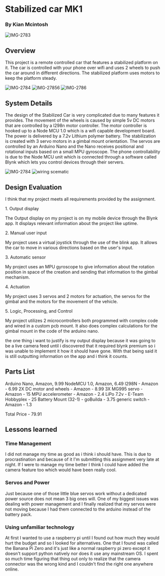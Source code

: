 <h1>Stabilized car MK1</h1>

<h3>By Kian Mcintosh</h3>

![IMG-2783](https://github.com/kian-mc/Stabalized-car-mk1/assets/71298052/dc3d7cd7-790b-48d4-9ac0-7df7efd7b758)

<h2>Overview</h2>
<p>This project is a remote controlled car that features a stabilized platform on it. The car is controlled with your phone over wifi and uses 2 wheels to push the car around in different directions. The stabilized platform uses motors to keep the platform steady.</p>

![IMG-2784](https://github.com/kian-mc/Stabalized-car-mk1/assets/71298052/2e00f441-8e9c-4cf8-9388-e4bda1e9260c)
![IMG-27856](https://github.com/kian-mc/Stabalized-car-mk1/assets/71298052/a2febedf-fb3c-4fbb-9627-d891e7d20314)
![IMG-2786](https://github.com/kian-mc/Stabalized-car-mk1/assets/71298052/68e2fa32-9974-488f-914d-6937191a15c3)
<h2>System Details</h2>
<p> The design of the Stabilized Car is very complicated due to many features it provides. The movement of the wheels is caused by simple 5v DC motors that are controlled by a l298n motor controller. The motor controller is hooked up to a Node MCU 1.0 which is a wifi capable development board. The power is delivered by a 7.2v Lithium polymer battery. The stabilization is created with 3 servo motors in a gimbal mount orientation. The servos are controlled by an Arduino Nano and the Nano receives positional and rotational inputs based on a small MPU gyroscope. The phone controllability is due to the Node MCU unit which is connected through a software called Blynk which lets you control devices through their servers.</p>

![IMG-2784](https://github.com/kian-mc/Stabalized-car-mk1/assets/71298052/aa90b156-60af-4bb3-800a-3d69389f4d43)
![wiring scematic](https://github.com/kian-mc/Stabalized-car-mk1/assets/71298052/b1afc27f-478f-4822-a4f2-1342cc38bb3c)

<h2>Design Evaluation</h2>
<p> I think that my project meets all requirements provided by the assignment.</p>
1. Output display
  <p>The Output display on my project is on my mobile device through the Blynk app. It displays relevant information about the project like uptime.</p>
2. Manual user input
  <p> My project uses a virtual joystick through the use of the blink app. It allows the car to move in various directions based on the user's input.</p>
3. Automatic sensor
  <p> My project uses an MPU gyroscope to give information about the rotation position in space of the creation and sending that information to the gimbal mechanism.</p>
4. Actuation
  <p> My project uses 3 servos and 2 motors for actuation, the servos for the gimbal and the motors for the movement of the vehicle.</p>
5. Logic, Processing, and Control
  <p> My project utilizes 2 microcontrollers both programmed with complex code and wired in a custom pcb mount. It also does complex calculations for the gimbal mount in the code of the arduino nano.</p>
  
<p> the one thing i want to justify is my output display because it was going to be a live camera feed until i discovered that it required blynk premium so i was unable to implement it how it should have gone. With that being said it is still outputting information on the app and i think it counts. </p>

<h2>Parts List</h2>
Arduino Nano,  Amazon,  9.99
NodeMCU 1.0, Amazon, 6.49
l298N - Amazon - 6.99
2X DC motor and wheels - Amazon - 8.99
3X MG995 servo - Amazon - 15
MPU accelerometer - Amazon - 2.4
LiPo 7.2v - E-Team Hobbyplex - 25
Battery Mount (32-1) - goBuilda - 3.75
generic switch - Amazon - 1.3

Total Price - 79.91

<h2>Lessons learned</h2>
<h3>Time Management</h3>
<p>I did not manage my time as good as i think i should have. This is due to procrastination and because of it I'm submitting this assignment very late at night. If I were to manage my time better I think I could have added the camera feature too which would have been really cool.</p>
<h3>Servos and Power</h3>
<p>Just because one of those little blue servos work without a dedicated power source does not mean 3 big ones will. One of my biggest issues was dealing with power management and I finally realized that my servos were not moving because I had them connected to the arduino instead of the battery pack.</p>
<h3>Using unfamiliar technology</h3>
<p>At first I wanted to use a raspberry pi until I found out how much they would hurt the budget and so I looked for alternatives. One that I found was called the Banana Pi Zero and it's just like a normal raspberry pi zero except it doesn't support python natively nor does it use any mainstream OS. I spent so much time figuring that thing out only to realize that the camera connector was the wrong kind and I couldn't find the right one anywhere online.</p>



